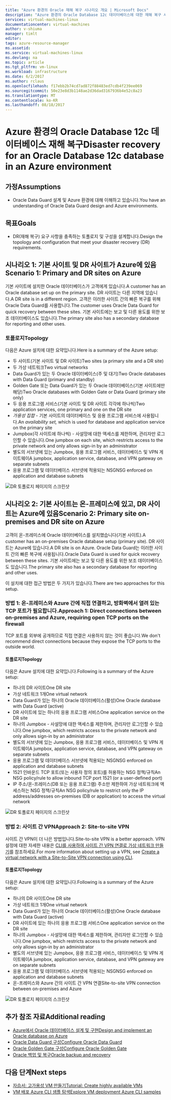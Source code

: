 ```yaml
---
title: "Azure 환경의 Oracle 재해 복구 시나리오 개요 | Microsoft Docs"
description: "Azure 환경의 Oracle Database 12c 데이터베이스에 대한 재해 복구 시나리오입니다."
services: virtual-machines-linux
documentationcenter: virtual-machines
author: v-shiuma
manager: timlt
editor: 
tags: azure-resource-manager
ms.assetid: 
ms.service: virtual-machines-linux
ms.devlang: na
ms.topic: article
ms.tgt_pltfrm: vm-linux
ms.workload: infrastructure
ms.date: 6/2/2017
ms.author: rclaus
ms.openlocfilehash: f17ebb2b74cd7ad872f88483ed7cdb4f239ee069
ms.sourcegitcommit: 50e23e8d3b1148ae2d36dad3167936b4e52c8a23
ms.translationtype: MT
ms.contentlocale: ko-KR
ms.lasthandoff: 08/18/2017
---
```

# <a name="disaster-recovery-for-an-oracle-database-12c-database-in-an-azure-environment"></a><span data-ttu-id="726c7-103">Azure 환경의 Oracle Database 12c 데이터베이스 재해 복구</span><span class="sxs-lookup"><span data-stu-id="726c7-103">Disaster recovery for an Oracle Database 12c database in an Azure environment</span></span>

## <a name="assumptions"></a><span data-ttu-id="726c7-104">가정</span><span class="sxs-lookup"><span data-stu-id="726c7-104">Assumptions</span></span>

- <span data-ttu-id="726c7-105">Oracle Data Guard 설계 및 Azure 환경에 대해 이해하고 있습니다.</span><span class="sxs-lookup"><span data-stu-id="726c7-105">You have an understanding of Oracle Data Guard design and Azure environments.</span></span>


## <a name="goals"></a><span data-ttu-id="726c7-106">목표</span><span class="sxs-lookup"><span data-stu-id="726c7-106">Goals</span></span>
- <span data-ttu-id="726c7-107">DR(재해 복구) 요구 사항을 충족하는 토폴로지 및 구성을 설계합니다.</span><span class="sxs-lookup"><span data-stu-id="726c7-107">Design the topology and configuration that meet your disaster recovery (DR) requirements.</span></span>

## <a name="scenario-1-primary-and-dr-sites-on-azure"></a><span data-ttu-id="726c7-108">시나리오 1: 기본 사이트 및 DR 사이트가 Azure에 있음</span><span class="sxs-lookup"><span data-stu-id="726c7-108">Scenario 1: Primary and DR sites on Azure</span></span>

<span data-ttu-id="726c7-109">기본 사이트에 설치한 Oracle 데이터베이스가 고객에게 있습니다.</span><span class="sxs-lookup"><span data-stu-id="726c7-109">A customer has an Oracle database set up on the primary site.</span></span> <span data-ttu-id="726c7-110">DR 사이트는 다른 지역에 있습니다.</span><span class="sxs-lookup"><span data-stu-id="726c7-110">A DR site is in a different region.</span></span> <span data-ttu-id="726c7-111">고객은 이러한 사이트 간의 빠른 복구를 위해 Oracle Data Guard를 사용합니다.</span><span class="sxs-lookup"><span data-stu-id="726c7-111">The customer uses Oracle Data Guard for quick recovery between these sites.</span></span> <span data-ttu-id="726c7-112">기본 사이트에는 보고 및 다른 용도를 위한 보조 데이터베이스도 있습니다.</span><span class="sxs-lookup"><span data-stu-id="726c7-112">The primary site also has a secondary database for reporting and other uses.</span></span> 

### <a name="topology"></a><span data-ttu-id="726c7-113">토폴로지</span><span class="sxs-lookup"><span data-stu-id="726c7-113">Topology</span></span>

<span data-ttu-id="726c7-114">다음은 Azure 설치에 대한 요약입니다.</span><span class="sxs-lookup"><span data-stu-id="726c7-114">Here is a summary of the Azure setup:</span></span>

- <span data-ttu-id="726c7-115">두 사이트(기본 사이트 및 DR 사이트)</span><span class="sxs-lookup"><span data-stu-id="726c7-115">Two sites (a primary site and a DR site)</span></span>
- <span data-ttu-id="726c7-116">두 가상 네트워크</span><span class="sxs-lookup"><span data-stu-id="726c7-116">Two virtual networks</span></span>
- <span data-ttu-id="726c7-117">Data Guard가 있는 두 Oracle 데이터베이스(주 및 대기)</span><span class="sxs-lookup"><span data-stu-id="726c7-117">Two Oracle databases with Data Guard (primary and standby)</span></span>
- <span data-ttu-id="726c7-118">Golden Gate 또는 Data Guard가 있는 두 Oracle 데이터베이스(기본 사이트에만 해당)</span><span class="sxs-lookup"><span data-stu-id="726c7-118">Two Oracle databases with Golden Gate or Data Guard (primary site only)</span></span>
- <span data-ttu-id="726c7-119">두 응용 프로그램 서비스(기본 사이트 및 DR 사이트 각각에 하나씩)</span><span class="sxs-lookup"><span data-stu-id="726c7-119">Two application services, one primary and one on the DR site</span></span>
- <span data-ttu-id="726c7-120">*가용성 집합* - 기본 사이트의 데이터베이스 및 응용 프로그램 서비스에 사용됩니다.</span><span class="sxs-lookup"><span data-stu-id="726c7-120">An *availability set,* which is used for database and application service on the primary site</span></span>
- <span data-ttu-id="726c7-121">Jumpbox(각 사이트에 하나씩) - 사설망에 대한 액세스를 제한하며, 관리자만 로그인할 수 있습니다.</span><span class="sxs-lookup"><span data-stu-id="726c7-121">One jumpbox on each site, which restricts access to the private network and only allows sign-in by an administrator</span></span>
- <span data-ttu-id="726c7-122">별도의 서브넷에 있는 Jumpbox, 응용 프로그램 서비스, 데이터베이스 및 VPN 게이트웨이</span><span class="sxs-lookup"><span data-stu-id="726c7-122">A jumpbox, application service, database, and VPN gateway on separate subnets</span></span>
- <span data-ttu-id="726c7-123">응용 프로그램 및 데이터베이스 서브넷에 적용되는 NSG</span><span class="sxs-lookup"><span data-stu-id="726c7-123">NSG enforced on application and database subnets</span></span>

![DR 토폴로지 페이지의 스크린샷](./media/oracle-disaster-recovery/oracle_topology_01.png)

## <a name="scenario-2-primary-site-on-premises-and-dr-site-on-azure"></a><span data-ttu-id="726c7-125">시나리오 2: 기본 사이트는 온-프레미스에 있고, DR 사이트는 Azure에 있음</span><span class="sxs-lookup"><span data-stu-id="726c7-125">Scenario 2: Primary site on-premises and DR site on Azure</span></span>

<span data-ttu-id="726c7-126">고객이 온-프레미스에 Oracle 데이터베이스를 설치했습니다(기본 사이트).</span><span class="sxs-lookup"><span data-stu-id="726c7-126">A customer has an on-premises Oracle database setup (primary site).</span></span> <span data-ttu-id="726c7-127">DR 사이트는 Azure에 있습니다.</span><span class="sxs-lookup"><span data-stu-id="726c7-127">A DR site is on Azure.</span></span> <span data-ttu-id="726c7-128">Oracle Data Guard는 이러한 사이트 간의 빠른 복구에 사용됩니다.</span><span class="sxs-lookup"><span data-stu-id="726c7-128">Oracle Data Guard is used for quick recovery between these sites.</span></span> <span data-ttu-id="726c7-129">기본 사이트에는 보고 및 다른 용도를 위한 보조 데이터베이스도 있습니다.</span><span class="sxs-lookup"><span data-stu-id="726c7-129">The primary site also has a secondary database for reporting and other uses.</span></span> 

<span data-ttu-id="726c7-130">이 설치에 대한 접근 방법은 두 가지가 있습니다.</span><span class="sxs-lookup"><span data-stu-id="726c7-130">There are two approaches for this setup.</span></span>

### <a name="approach-1-direct-connections-between-on-premises-and-azure-requiring-open-tcp-ports-on-the-firewall"></a><span data-ttu-id="726c7-131">방법 1: 온-프레미스와 Azure 간에 직접 연결하고, 방화벽에서 열려 있는 TCP 포트가 필요합니다.</span><span class="sxs-lookup"><span data-stu-id="726c7-131">Approach 1: Direct connections between on-premises and Azure, requiring open TCP ports on the firewall</span></span> 

<span data-ttu-id="726c7-132">TCP 포트를 외부에 공개하므로 직접 연결은 사용하지 않는 것이 좋습니다.</span><span class="sxs-lookup"><span data-stu-id="726c7-132">We don't recommend direct connections because they expose the TCP ports to the outside world.</span></span>

#### <a name="topology"></a><span data-ttu-id="726c7-133">토폴로지</span><span class="sxs-lookup"><span data-stu-id="726c7-133">Topology</span></span>

<span data-ttu-id="726c7-134">다음은 Azure 설치에 대한 요약입니다.</span><span class="sxs-lookup"><span data-stu-id="726c7-134">Following is a summary of the Azure setup:</span></span>

- <span data-ttu-id="726c7-135">하나의 DR 사이트</span><span class="sxs-lookup"><span data-stu-id="726c7-135">One DR site</span></span> 
- <span data-ttu-id="726c7-136">가상 네트워크 1개</span><span class="sxs-lookup"><span data-stu-id="726c7-136">One virtual network</span></span>
- <span data-ttu-id="726c7-137">Data Guard가 있는 하나의 Oracle 데이터베이스(활성)</span><span class="sxs-lookup"><span data-stu-id="726c7-137">One Oracle database with Data Guard (active)</span></span>
- <span data-ttu-id="726c7-138">DR 사이트에 있는 하나의 응용 프로그램 서비스</span><span class="sxs-lookup"><span data-stu-id="726c7-138">One application service on the DR site</span></span>
- <span data-ttu-id="726c7-139">하나의 Jumpbox - 사설망에 대한 액세스를 제한하며, 관리자만 로그인할 수 있습니다.</span><span class="sxs-lookup"><span data-stu-id="726c7-139">One jumpbox, which restricts access to the private network and only allows sign-in by an administrator</span></span>
- <span data-ttu-id="726c7-140">별도의 서브넷에 있는 Jumpbox, 응용 프로그램 서비스, 데이터베이스 및 VPN 게이트웨이</span><span class="sxs-lookup"><span data-stu-id="726c7-140">A jumpbox, application service, database, and VPN gateway on separate subnets</span></span>
- <span data-ttu-id="726c7-141">응용 프로그램 및 데이터베이스 서브넷에 적용되는 NSG</span><span class="sxs-lookup"><span data-stu-id="726c7-141">NSG enforced on application and database subnets</span></span>
- <span data-ttu-id="726c7-142">1521 인바운드 TCP 포트(또는 사용자 정의 포트)를 허용하는 NSG 정책/규칙</span><span class="sxs-lookup"><span data-stu-id="726c7-142">An NSG policy/rule to allow inbound TCP port 1521 (or a user-defined port)</span></span>
- <span data-ttu-id="726c7-143">IP 주소/온-프레미스(DB 또는 응용 프로그램) 주소만 제한하여 가상 네트워크에 액세스하는 NSG 정책/규칙</span><span class="sxs-lookup"><span data-stu-id="726c7-143">An NSG policy/rule to restrict only the IP address/addresses on-premises (DB or application) to access the virtual network</span></span>

![DR 토폴로지 페이지의 스크린샷](./media/oracle-disaster-recovery/oracle_topology_02.png)

### <a name="approach-2-site-to-site-vpn"></a><span data-ttu-id="726c7-145">방법 2: 사이트 간 VPN</span><span class="sxs-lookup"><span data-stu-id="726c7-145">Approach 2: Site-to-site VPN</span></span>
<span data-ttu-id="726c7-146">사이트 간 VPN이 더 나은 방법입니다.</span><span class="sxs-lookup"><span data-stu-id="726c7-146">Site-to-site VPN is a better approach.</span></span> <span data-ttu-id="726c7-147">VPN 설정에 대한 자세한 내용은 [CLI를 사용하여 사이트 간 VPN 연결로 가상 네트워크 만들기](https://docs.microsoft.com/en-us/azure/vpn-gateway/vpn-gateway-howto-site-to-site-resource-manager-cli)를 참조하세요.</span><span class="sxs-lookup"><span data-stu-id="726c7-147">For more information about setting up a VPN, see [Create a virtual network with a Site-to-Site VPN connection using CLI](https://docs.microsoft.com/en-us/azure/vpn-gateway/vpn-gateway-howto-site-to-site-resource-manager-cli).</span></span>

#### <a name="topology"></a><span data-ttu-id="726c7-148">토폴로지</span><span class="sxs-lookup"><span data-stu-id="726c7-148">Topology</span></span>

<span data-ttu-id="726c7-149">다음은 Azure 설치에 대한 요약입니다.</span><span class="sxs-lookup"><span data-stu-id="726c7-149">Following is a summary of the Azure setup:</span></span>

- <span data-ttu-id="726c7-150">하나의 DR 사이트</span><span class="sxs-lookup"><span data-stu-id="726c7-150">One DR site</span></span> 
- <span data-ttu-id="726c7-151">가상 네트워크 1개</span><span class="sxs-lookup"><span data-stu-id="726c7-151">One virtual network</span></span> 
- <span data-ttu-id="726c7-152">Data Guard가 있는 하나의 Oracle 데이터베이스(활성)</span><span class="sxs-lookup"><span data-stu-id="726c7-152">One Oracle database with Data Guard (active)</span></span>
- <span data-ttu-id="726c7-153">DR 사이트에 있는 하나의 응용 프로그램 서비스</span><span class="sxs-lookup"><span data-stu-id="726c7-153">One application service on the DR site</span></span>
- <span data-ttu-id="726c7-154">하나의 Jumpbox - 사설망에 대한 액세스를 제한하며, 관리자만 로그인할 수 있습니다.</span><span class="sxs-lookup"><span data-stu-id="726c7-154">One jumpbox, which restricts access to the private network and only allows sign-in by an administrator</span></span>
- <span data-ttu-id="726c7-155">별도의 서브넷에 있는 Jumpbox, 응용 프로그램 서비스, 데이터베이스 및 VPN 게이트웨이</span><span class="sxs-lookup"><span data-stu-id="726c7-155">A jumpbox, application service, database, and VPN gateway are on separate subnets</span></span>
- <span data-ttu-id="726c7-156">응용 프로그램 및 데이터베이스 서브넷에 적용되는 NSG</span><span class="sxs-lookup"><span data-stu-id="726c7-156">NSG enforced on application and database subnets</span></span>
- <span data-ttu-id="726c7-157">온-프레미스와 Azure 간의 사이트 간 VPN 연결</span><span class="sxs-lookup"><span data-stu-id="726c7-157">Site-to-site VPN connection between on-premises and Azure</span></span>

![DR 토폴로지 페이지의 스크린샷](./media/oracle-disaster-recovery/oracle_topology_03.png)

## <a name="additional-reading"></a><span data-ttu-id="726c7-159">추가 참조 자료</span><span class="sxs-lookup"><span data-stu-id="726c7-159">Additional reading</span></span>

- [<span data-ttu-id="726c7-160">Azure에서 Oracle 데이터베이스 설계 및 구현</span><span class="sxs-lookup"><span data-stu-id="726c7-160">Design and implement an Oracle database on Azure</span></span>](oracle-design.md)
- [<span data-ttu-id="726c7-161">Oracle Data Guard 구성</span><span class="sxs-lookup"><span data-stu-id="726c7-161">Configure Oracle Data Guard</span></span>](configure-oracle-dataguard.md)
- [<span data-ttu-id="726c7-162">Oracle Golden Gate 구성</span><span class="sxs-lookup"><span data-stu-id="726c7-162">Configure Oracle Golden Gate</span></span>](configure-oracle-golden-gate.md)
- [<span data-ttu-id="726c7-163">Oracle 백업 및 복구</span><span class="sxs-lookup"><span data-stu-id="726c7-163">Oracle backup and recovery</span></span>](oracle-backup-recovery.md)


## <a name="next-steps"></a><span data-ttu-id="726c7-164">다음 단계</span><span class="sxs-lookup"><span data-stu-id="726c7-164">Next steps</span></span>

- [<span data-ttu-id="726c7-165">자습서: 고가용성 VM 만들기</span><span class="sxs-lookup"><span data-stu-id="726c7-165">Tutorial: Create highly available VMs</span></span>](../../linux/create-cli-complete.md)
- [<span data-ttu-id="726c7-166">VM 배포 Azure CLI 샘플 탐색</span><span class="sxs-lookup"><span data-stu-id="726c7-166">Explore VM deployment Azure CLI samples</span></span>](../../linux/cli-samples.md)
